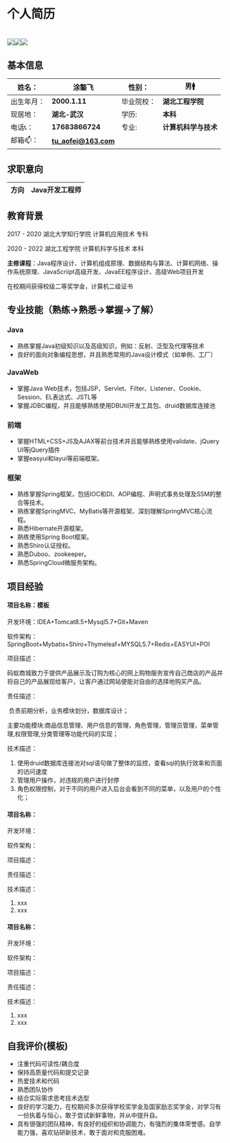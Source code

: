 # 个人简历

# [<img src="https://img.shields.io/badge/CSDN%E6%8A%80%E6%9C%AF%E5%8D%9A%E5%AE%A2-%E8%A2%AB%E8%AE%BF%E9%97%AE%E9%87%8F318%2C733-informational">](https://blog.csdn.net/qq_41666142)[<img src="https://img.shields.io/github/stars/731016?style=social">](https://github.com/731016)[<img src="https://img.shields.io/badge/Gitee-%E9%A1%B9%E7%9B%AE%E5%9C%B0%E5%9D%80-red">](https://gitee.com/LovelyHzz)

## 基本信息

| 姓名：     | 涂鏊飞               | 性别：     | 男🚹                  |
| ---------- | -------------------- | ---------- | -------------------- |
| 出生年月： | **2000.1.11**        | 毕业院校： | **湖北工程学院**     |
| 现居地：   | **湖北-武汉**        | 学历:      | **本科**             |
| 电话📞：    | **17683866724**      | 专业:      | **计算机科学与技术** |
| 邮箱📫：    | **tu_aofei@163.com** |            |                      |

## 求职意向

| 方向 | Java开发工程师 |
| :--- | :------------- |

## 教育背景

2017 - 2020	湖北大学知行学院  计算机应用技术   专科

2020 - 2022    湖北工程学院     计算机科学与技术 本科



**主修课程**：Java程序设计、计算机组成原理、数据结构与算法、计算机网络、操作系统原理、JavaScriipt高级开发、JavaEE程序设计、高级Web项目开发



在校期间获得校级二等奖学金，计算机二级证书

## 专业技能（熟练->熟悉->掌握->了解）

### Java

+ 熟练掌握Java初级知识以及高级知识，例如：反射、泛型及代理等技术
+ 良好的面向对象编程思想，并且熟悉常用的Java设计模式（如单例、工厂）

### JavaWeb

+ 掌握Java Web技术，包括JSP、Servlet、Filter、Listener、Cookie、Session、EL表达式、JSTL等
+ 掌握JDBC编程，并且能够熟练使用DBUtil开发工具包、druid数据库连接池

### 前端

+ 掌握HTML+CSS+JS及AJAX等前台技术并且能够熟练使用validate、jQuery UI等jQuery插件
+ 掌握easyui和layui等前端框架。

### 框架

+ 熟练掌握Spring框架，包括IOC和DI、AOP编程、声明式事务处理及SSM的整合等技术。
+ 熟练掌握SpringMVC、MyBatis等开源框架、深刻理解SpringMVC核心流程。
+ 熟悉Hibernate开源框架。
+ 熟练使用Spring Boot框架。
+ 熟悉Shiro认证授权。
+ 熟悉Duboo、zookeeper。
+ 熟悉SpringCloud微服务架构。

## 

## 项目经验

#### 项目名称：模板

开发环境：IDEA+Tomcat8.5+Mysql5.7+Git+Maven

软件架构：SpringBoot+Mybatis+Shiro+Thymeleaf+MYSQL5.7+Redis+EASYUI+POI

项目描述：

​	码蚁商城致力于提供产品展示及订购为核心的网上购物服务宣传自己商店的产品并将自己的产品展现给客户，让客户通过网站便能对自由的选择地购买产品。

责任描述：

​	负责前期分析，业务模块划分，数据库设计；

主要功能模块:商品信息管理、用户信息的管理，角色管理，管理员管理，菜单管理,权限管理,分类管理等功能代码的实现；

技术描述：

1. 使用druid数据库连接池对sql语句做了整体的监控，查看sql的执行效率和页面的访问速度
2. 管理用户操作，对违规的用户进行封停
3. 角色权限控制，对于不同的用户进入后台会看到不同的菜单，以及用户的个性化；

#### 项目名称：

开发环境：

软件架构：

项目描述：

责任描述：

技术描述：

1. xxx
2. xxx

#### 项目名称：

开发环境：

软件架构：

项目描述：

责任描述：

技术描述：

1. xxx
2. xxx

## 自我评价(模板)

- 注重代码可读性/耦合度
- 保持高质量代码和提交记录
- 热爱技术和代码
- 熟悉团队协作
- 结合实际需求思考技术选型
- 良好的学习能力，在校期间多次获得学校奖学金及国家励志奖学金，对学习有一份执着与恒心，敢于尝试新鲜事物，并从中提升自。
- 具有很强的团队精神，有良好的组织和协调能力，有强烈的集体荣誉感。自学能力强，喜欢钻研新技术，敢于面对和克服困难。

 